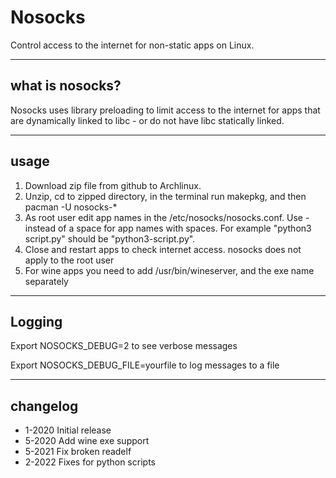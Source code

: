 # Nosocks

Control access to the internet for non-static apps on Linux.

----
## what is nosocks?
Nosocks uses library preloading to limit access to the internet for apps that are dynamically linked to libc - or do not have libc statically linked. 

---
## usage
1. Download zip file from github to Archlinux.
2. Unzip, cd to zipped directory, in the terminal run makepkg, and then pacman -U nosocks-*
3. As root user edit app names in the /etc/nosocks/nosocks.conf. Use - instead of a space for app names with spaces. For example "python3 script.py" should be "python3-script.py".
4. Close and restart apps to check internet access. nosocks does not apply to the root user
5. For wine apps you need to add /usr/bin/wineserver, and the exe name separately
----

## Logging
Export NOSOCKS_DEBUG=2 to see verbose messages

Export NOSOCKS_DEBUG_FILE=yourfile to log messages to a file


----
## changelog
* 1-2020 Initial release
* 5-2020 Add wine exe support
* 5-2021 Fix broken readelf
* 2-2022 Fixes for python scripts



